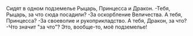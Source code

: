   Сидят в одном подземелье Рыцарь, Принцесса и Дракон.
-Тебя, Рыцарь, за что сюда посадили?
-За оскорбление Величества. А тебя, Принцесса?
-За своеволие и рукоприкладство. А тебя, Дракон, за что?
-Что значит "за что"? Это, вообще-то, моё подземелье!    